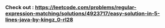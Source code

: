 ### Check out : https://leetcode.com/problems/regular-expression-matching/solutions/4923717/easy-solution-in-5-lines-java-by-kingz_0-rl28
